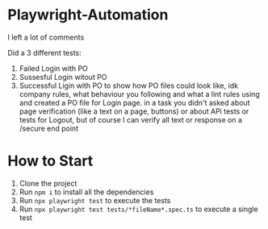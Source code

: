# Playwright-Automation

I left a lot of comments

Did a 3 different tests:
1. Failed Login with PO
2. Sussesful Login witout PO
3. Successful Ligin with PO to show how PO files could look like, idk company rules, what behaviour you following and what a lint rules using
and created a PO file for Login page.
in a task you didn't asked about page verification (like a text on a page, buttons) or about APi tests or tests for Logout, but of course I can verify all text
or response on a /secure end point

# How to Start
1. Clone the project
2. Run `npm i` to install all the dependencies
3. Run `npx playwright test` to execute the tests
4. Run `npx playwright test tests/*fileName*.spec.ts` to execute a single test
